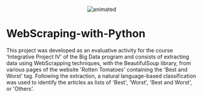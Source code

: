 <p align="center">
  <img src="https://media.tenor.com/RBgJKHd9H1EAAAAC/tomato-pomodoro.gif" alt="animated" />
</p>


# WebScraping-with-Python


This project was developed as an evaluative activity for the course 'Integrative Project IV' of the Big Data program and consists of extracting data using WebScrapping techniques, with the BeautifulSoup library, from various pages of the website 'Rotten Tomatoes' containing the 'Best and Worst' tag. Following the extraction, a natural language-based classification was used to identify the articles as lists of 'Best', 'Worst', 'Best and Worst', or 'Others'.
